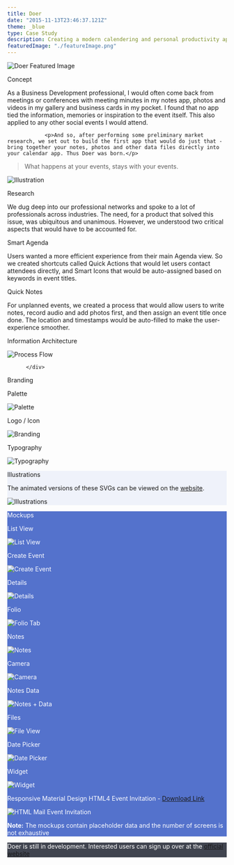 ```yaml
---
title: Doer
date: "2015-11-13T23:46:37.121Z"
theme: _blue
type: Case Study
description: Creating a modern calendering and personal productivity app. 
featuredImage: "./featureImage.png"
---
```



<img src="./featureImage.png" alt="Doer Featured Image">

<div class="sec-2">
          <div class="hl">
                <p class="heading__gray">Concept</p>
          </div>
          <div class="pr">
                <p>As a Business Development professional, I would often come back from meetings or conferences with meeting minutes in my notes app, photos and videos in my gallery and business cards in my pocket. I found that no app tied the information, memories or inspiration to the event itself. This also applied to any other social events I would attend.</p>
				
				<p>And so, after performing some preliminary market research, we set out to build the first app that would do just that - bring together your notes, photos and other data files directly into your calendar app. Thus Doer was born.</p>

> What happens at your events, stays with your events.</p>

![Illustration](./illest.png)
          </div>
</div>

<div class="sec-2">
          <div class="hl">
                <p class="heading__gray">Research</p>
          </div>
          <div class="pr">
          		<p>We dug deep into our professional networks and spoke to a lot of professionals across industries. The need, for a product that solved this issue, was ubiquitous and unanimous. However, we understood two critical aspects that would have to be accounted for.</p>

<div class="cf">

<div class="fl w-100 w-50-ns pa2-ns">

<p class="captions">Smart Agenda</p>

<p>Users wanted a more efficient experience from their main Agenda view. So we created shortcuts called Quick Actions that would let users contact attendees directly, and Smart Icons that would be auto-assigned based on keywords in event titles.</p>

</div>

<div class="fl w-100 w-50-ns pa2-ns">

<p class="captions">Quick Notes</p>

<p>For unplanned events, we created a process that would allow users to write notes, record audio and add photos first, and then assign an event title once done. The location and timestamps would be auto-filled to make the user-experience smoother. </p>

</div>
</div>          
</div>
</div>


</div>


<div class="sec-2">
          <div class="hl">
                <p class="heading"></p>
          </div>
          <div class="pr">
          <p class="captions">Information Architecture</p>

![Process Flow](./processflow.png)

          </div>
</div>

<div class="sec-2">
<div class="hl">
                <p class="heading__color">Branding</p>
          </div>
<div class="pr-r">
<div class="cf">
<div class="fl w-100 w-third-ns ph2">
<p class="captions">Palette</p>

![Palette](./palette1.png)
</div>
<div class="fl w-100 w-third-ns ph2">

<p class="captions">Logo / Icon</p>

![Branding](./branding1.png)
</div>
<div class="fl w-100 w-third-ns ph2">

<p class="captions">Typography</p>

![Typography](./typography1.png)
</div>
</div>
</div>
</div>


<div class="cs-fw" style="background-color: #eff2fa">
<div class="sec-2">
          <div class="hl">
                <p class="heading__color f6-m">Illustrations</p>
          </div>
<div class="pr">
The animated versions of these SVGs can be viewed on the <a href="https://www.getdoer.com" target="_blank">website</a>.

![Illustrations](./illustrations.png)

</div>
</div>
</div>

<div class="cs-fw" style="background-color: #5472cc; color: white;"">
<div class="sec-2">
          <div class="hl">
                <p class="heading__white">Mockups</p>
          </div>
<div class="pr-r">
<div class="cf">
<div class="fl w-50 w-25-ns">

<p class="captions__white tc">List View</p>

<img src="./mockups/listview.png" alt="List View">

</div>

<div class="fl w-50 w-25-ns">

<p class="captions__white tc">Create Event</p>

<img src="./mockups/create.png" alt="Create Event">

</div>

<div class="fl w-50 w-25-ns">

<p class="captions__white tc">Details</p>

<img src="./mockups/details.png" alt="Details">

</div>

<div class="fl w-50 w-25-ns">

<p class="captions__white tc">Folio</p>

<img src="./mockups/folio.png" alt="Folio Tab">

</div>

</div>


<div class="cf mt5">
<div class="fl w-50 w-25-ns">

<p class="captions__white tc">Notes</p>

<img src="./mockups/textpost.png" alt="Notes">

</div>

<div class="fl w-50 w-25-ns">

<p class="captions__white tc">Camera</p>

<img src="./mockups/camera.png" alt="Camera">

</div>

<div class="fl w-50 w-25-ns">

<p class="captions__white tc">Notes Data</p>

<img src="./mockups/noteswith.png" alt="Notes + Data">

</div>

<div class="fl w-50 w-25-ns">

<p class="captions__white tc">Files</p>

<img src="./mockups/fileview.png" alt="File View">

</div>

</div>

<div class="cf mt5">
<div class="fl w-50 w-25-ns">

<p class="captions__white tc">Date Picker</p>

<img src="./mockups/datepicker.png" alt="Date Picker">

</div>

<div class="fl w-50 w-25-ns">

<p class="captions__white tc">Widget</p>

<img src="./mockups/widget.png" alt="Widget">

</div>

<div class="fl w-50 w-25-ns">


</div>

<div class="fl w-50 w-25-ns">


</div>

</div>

</div>

</div>

<div class="sec-2">
          <div class="hl">
            <p class="captions__white"></p>
          </div>
<div class="pr-r">
<p class="captions" style="color: white">Responsive Material Design HTML4 Event Invitation - <a href="./Doer Event Mail.html" download>Download Link</a></p>

<img src="./mockups/mail_preview.png" alt="HTML Mail Event Invitation">

</div>



</div>
<p class="tc"><b>Note:</b> The mockups contain placeholder data and the number of screens is not exhaustive</p>

</div>


<div class="cs-fw" style="background-color: #40444f; color: white">
<div class="cs tc">

Doer is still in development. Interested users can sign up over at the <a href="https://www.getdoer.com" target="_blank">official website</a>

</div>
</div>
